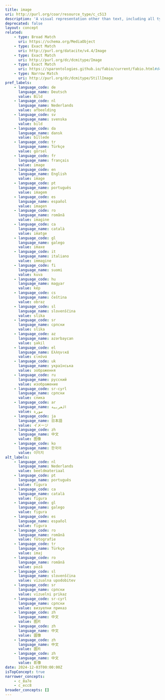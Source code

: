 ```yaml
---
title: image
uri: http://purl.org/coar/resource_type/c_c513
description: 'A visual representation other than text, including all types of moving image and still image. [Source: Adapted from  http://purl.org/dc/dcmitype/Image]'
deprecated: false
layout: concept
related:
    - type: Broad Match
      uri: https://schema.org/MediaObject
    - type: Exact Match
      uri: http://purl.org/datacite/v4.4/Image
    - type: Exact Match
      uri: http://purl.org/dc/dcmitype/Image
    - type: Exact Match
      uri: https://sparontologies.github.io/fabio/current/fabio.html#d4e3436
    - type: Narrow Match
      uri: http://purl.org/dc/dcmitype/StillImage
pref_labels:
    - language_code: de
      language_name: Deutsch
      value: Bild
    - language_code: nl
      language_name: Nederlands
      value: afbeelding
    - language_code: sv
      language_name: svenska
      value: bild
    - language_code: da
      language_name: dansk
      value: billede
    - language_code: tr
      language_name: Türkçe
      value: görsel
    - language_code: fr
      language_name: français
      value: image
    - language_code: en
      language_name: English
      value: image
    - language_code: pt
      language_name: português
      value: imagem
    - language_code: es
      language_name: español
      value: imagen
    - language_code: ro
      language_name: română
      value: imagine
    - language_code: ca
      language_name: català
      value: imatge
    - language_code: gl
      language_name: galego
      value: imaxe
    - language_code: it
      language_name: italiano
      value: immagine
    - language_code: fi
      language_name: suomi
      value: kuva
    - language_code: hu
      language_name: magyar
      value: kép
    - language_code: cs
      language_name: čeština
      value: obraz
    - language_code: sl
      language_name: slovenščina
      value: slika
    - language_code: sr
      language_name: српски
      value: slika
    - language_code: az
      language_name: azərbaycan
      value: şəkil
    - language_code: el
      language_name: Ελληνικά
      value: εικόνα
    - language_code: uk
      language_name: українська
      value: зображення
    - language_code: ru
      language_name: русский
      value: изображение
    - language_code: sr-cyrl
      language_name: српски
      value: слика
    - language_code: ar
      language_name: العربية
      value: صورة
    - language_code: ja
      language_name: 日本語
      value: イメージ
    - language_code: zh
      language_name: 中文
      value: 图像
    - language_code: ko
      language_name: 한국어
      value: 이미지
alt_labels:
    - language_code: nl
      language_name: Nederlands
      value: beeldmateriaal
    - language_code: pt
      language_name: português
      value: figura
    - language_code: ca
      language_name: català
      value: figura
    - language_code: gl
      language_name: galego
      value: figura
    - language_code: es
      language_name: español
      value: figura
    - language_code: ro
      language_name: română
      value: fotografie
    - language_code: tr
      language_name: Türkçe
      value: imaj
    - language_code: ro
      language_name: română
      value: poză
    - language_code: sl
      language_name: slovenščina
      value: vizualna upodobitev
    - language_code: sr
      language_name: српски
      value: vizuelni prikaz
    - language_code: sr-cyrl
      language_name: српски
      value: визуелни приказ
    - language_code: zh
      language_name: 中文
      value: 图片
    - language_code: zh
      language_name: 中文
      value: 圖像
    - language_code: zh
      language_name: 中文
      value: 圖片
    - language_code: zh
      language_name: 中文
      value: 影像
date: 2024-12-03T00:00:00Z
isTopConcept: true
narrower_concepts:
    - c_8a7e
    - c_ecc8
broader_concepts: []
---
```


